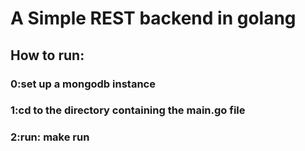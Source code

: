 # A Simple REST backend in golang

## How to run:
### 0:set up a mongodb instance 
### 1:cd to the directory containing the main.go file
### 2:run: make run
